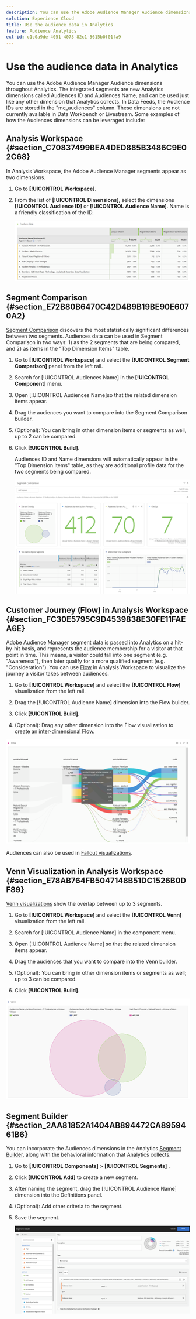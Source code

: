 ```yaml
---
description: You can use the Adobe Audience Manager Audience dimensions throughout Analytics. The integrated segments are new Analytics dimensions called Audiences ID and Audiences Name, and can be used just like any other dimension that Analytics collects. In Data Feeds, the Audience IDs are stored in the "mc_audiences" column. These dimensions are not currently available in Data Workbench or Livestream. Some examples of how the Audiences dimensions can be leveraged include 
solution: Experience Cloud
title: Use the audience data in Analytics
feature: Audience Analytics
exl-id: c1c0a9de-4051-4073-82c1-5615b0f01fa9
---
```

# Use the audience data in Analytics

You can use the Adobe Audience Manager Audience dimensions throughout Analytics. The integrated segments are new Analytics dimensions called Audiences ID and Audiences Name, and can be used just like any other dimension that Analytics collects. In Data Feeds, the Audience IDs are stored in the "mc_audiences" column. These dimensions are not currently available in Data Workbench or Livestream. Some examples of how the Audiences dimensions can be leveraged include:

## Analysis Workspace {#section_C70837499BEA4DED885B3486C9E02C68}

In Analysis Workspace, the Adobe Audience Manager segments appear as two dimensions.

1. Go to **[!UICONTROL Workspace]**.
1. From the list of **[!UICONTROL Dimensions]**, select the dimensions **[!UICONTROL Audience ID]** or **[!UICONTROL Audience Name]**. Name is a friendly classification of the ID.

   ![](assets/aw-mcaudiences.png)

## Segment Comparison {#section_E72B80B6470C42D4B9B19BE90E6070A2}

[Segment Comparison](https://experienceleague.adobe.com/docs/analytics/analyze/analysis-workspace/panels/segment-comparison/segment-comparison.html) discovers the most statistically significant differences between two segments. Audiences data can be used in Segment Comparison in two ways: 1) as the 2 segments that are being compared, and 2) as items in the "Top Dimension Items" table.

1. Go to **[!UICONTROL Workspace]** and select the **[!UICONTROL Segment Comparison]** panel from the left rail.

1. Search for [!UICONTROL Audiences Name] in the **[!UICONTROL Component]** menu.

1. Open [!UICONTROL Audiences Name]so that the related dimension items appear.
1. Drag the audiences you want to compare into the Segment Comparison builder.
1. (Optional): You can bring in other dimension items or segments as well, up to 2 can be compared.
1. Click **[!UICONTROL Build]**.

   Audiences ID and Name dimensions will automatically appear in the "Top Dimension Items" table, as they are additional profile data for the two segments being compared.

   ![](assets/aud-segcompare.png)

## Customer Journey (Flow) in Analysis Workspace {#section_FC30E5795C9D4539838E30FE11FAEA6E}

Adobe Audience Manager segment data is passed into Analytics on a hit-by-hit basis, and represents the audience membership for a visitor at that point in time. This means, a visitor could fall into one segment (e.g. "Awareness"), then later qualify for a more qualified segment (e.g. "Consideration"). You can use [Flow](https://experienceleague.adobe.com/docs/analytics/analyze/analysis-workspace/visualizations/fallout/fallout-flow.html) in Analysis Workspace to visualize the journey a visitor takes between audiences.

1. Go to **[!UICONTROL Workspace]** and select the **[!UICONTROL Flow]** visualization from the left rail.

1. Drag the [!UICONTROL Audience Name] dimension into the Flow builder.
1. Click **[!UICONTROL Build]**.
1. (Optional): Drag any other dimension into the Flow visualization to create an [inter-dimensional Flow](https://experienceleague.adobe.com/docs/analytics/analyze/analysis-workspace/visualizations/flow/multi-dimensional-flow.html).

![](assets/flow-aamaudiences.png)

Audiences can also be used in [Fallout visualizations](https://experienceleague.adobe.com/docs/analytics/analyze/analysis-workspace/visualizations/fallout/fallout-flow.html).

## Venn Visualization in Analysis Workspace {#section_E78AB764FB5047148B51DC1526B0DF89}

[Venn visualizations](https://experienceleague.adobe.com/docs/analytics/analyze/analysis-workspace/visualizations/venn.html) show the overlap between up to 3 segments.

1. Go to **[!UICONTROL Workspace]** and select the **[!UICONTROL Venn]** visualization from the left rail.

1. Search for [!UICONTROL Audience Name] in the component menu.
1. Open [!UICONTROL Audience Name] so that the related dimension items appear.
1. Drag the audiences that you want to compare into the Venn builder.
1. (Optional): You can bring in other dimension items or segments as well; up to 3 can be compared.
1. Click **[!UICONTROL Build]**.

![](assets/venn-viz.png)

## Segment Builder {#section_2AA81852A1404AB894472CA8959461B6}

You can incorporate the Audiences dimensions in the Analytics [Segment Builder](/help/components/segmentation/segmentation-workflow/seg-build.md), along with the behavioral information that Analytics collects.

1. Go to  **[!UICONTROL Components]** > **[!UICONTROL Segments]** .
1. Click **[!UICONTROL Add]** to create a new segment.
1. After naming the segment, drag the [!UICONTROL Audience Name] dimension into the Definitions panel.
1. (Optional): Add other criteria to the segment.
1. Save the segment.

   ![](assets/aud-segbuilder.png)

